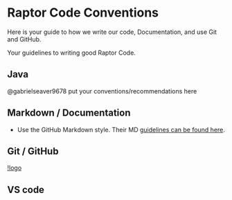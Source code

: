 # Raptor Code Conventions

Here is your guide to how we write our code, Documentation, and use Git and GitHub.

Your guidelines to writing good Raptor Code.
## Java

@gabrielseaver9678  put your conventions/recommendations here

## Markdown / Documentation

* Use the GitHub Markdown style.  Their MD [guidelines can be found here](https://docs.github.com/en/get-started/writing-on-github/getting-started-with-writing-and-formatting-on-github/basic-writing-and-formatting-syntax).


## Git / GitHub
[!logo](/img/git-github-logo.png)


## VS code


